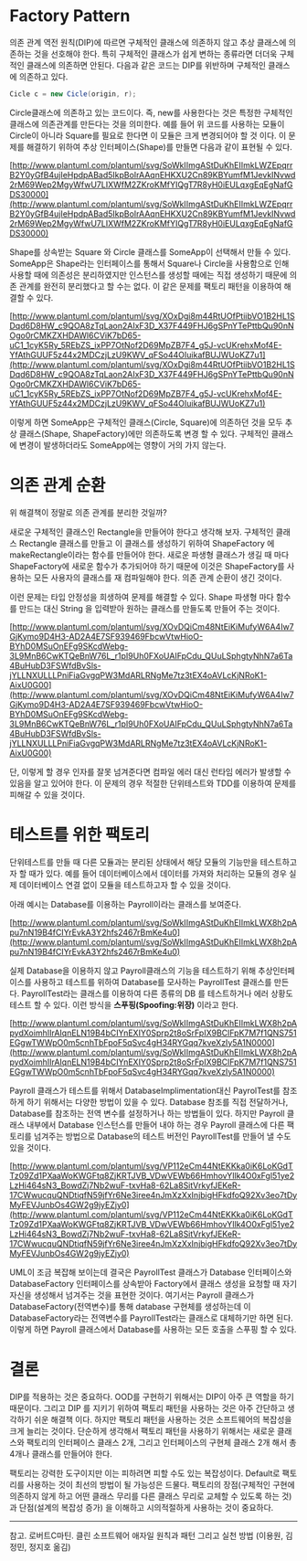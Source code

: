 # Factory Pattern

의존 관계 역전 원칙(DIP)에 따르면 구체적인 클래스에 의존하지 않고 추상 클래스에 의존하는 것을 선호해야 한다. 특히 구체적인 클래스가 쉽게 변하는 종류라면 더더욱 구체적인 클래스에 의존하면 안된다. 다음과 같은 코드는 DIP를 위반하며 구체적인 클래스에 의존하고 있다.

```csharp
Cicle c = new Cicle(origin, r);
```

Circle클래스에 의존하고 있는 코드이다. 즉, new를 사용한다는 것은 특정한 구체적인 클래스에 의존관계를 만든다는 것을 의미한다. 예를 들어 위 코드를 사용하는 모듈이 Circle이 아니라 Square를 필요로 한다면 이 모듈은 크게 변경되어야 할 것 이다. 이 문제를 해결하기 위하여 추상 인터페이스(Shape)를 만들면 다음과 같이 표현될 수 있다.

[http://www.plantuml.com/plantuml/svg/SoWkIImgAStDuKhEIImkLWZEpqrrB2Y0yGfB4ujIeHpdpABad5IkpBoIrAAqnEHKXU2Cn89KBYumfM1JevkINvwd2rM69Wep2MgyWfwU7LIXWfM2ZKroKMfYIQgT7R8yH0iEULqxgEqEgNafGDS30000](http://www.plantuml.com/plantuml/svg/SoWkIImgAStDuKhEIImkLWZEpqrrB2Y0yGfB4ujIeHpdpABad5IkpBoIrAAqnEHKXU2Cn89KBYumfM1JevkINvwd2rM69Wep2MgyWfwU7LIXWfM2ZKroKMfYIQgT7R8yH0iEULqxgEqEgNafGDS30000)

Shape를 상속받는 Square 와 Circle 클래스를 SomeApp이 선택해서 만들 수 있다. SomeApp은 Shape라는 인터페이스를 통해서 Square나 Circle을 사용함으로 인해 사용할 때에 의존성은 분리하였지만 인스턴스를 생성할 때에는 직접 생성하기 때문에 의존 관계를 완전히 분리했다고 할 수는 없다. 이 같은 문제를 팩토리 패턴을 이용하여 해결할 수 있다.

  

[http://www.plantuml.com/plantuml/svg/XOxDgi8m44RtUOfPtiibVO1B2HL1SDqd6D8HW_c9QOA8zTqLaon2AIxF3D_X37F449FHJ6gSPnYTePttbQu90nNOgo0rCMKZXHDAWl6CViK7bD65-uC1_1cyK5Ry_5REbZS_ixPP7OtNof2D69MpZB7F4_g5J-vcUKrehxMof4E-YfAthGUUF5z44x2MDCzjLzU9KWV_qFSo44OIuikafBUJWUoKZ7u1](http://www.plantuml.com/plantuml/svg/XOxDgi8m44RtUOfPtiibVO1B2HL1SDqd6D8HW_c9QOA8zTqLaon2AIxF3D_X37F449FHJ6gSPnYTePttbQu90nNOgo0rCMKZXHDAWl6CViK7bD65-uC1_1cyK5Ry_5REbZS_ixPP7OtNof2D69MpZB7F4_g5J-vcUKrehxMof4E-YfAthGUUF5z44x2MDCzjLzU9KWV_qFSo44OIuikafBUJWUoKZ7u1)

이렇게 하면 SomeApp은 구체적인 클래스(Circle, Square)에 의존하던 것을 모두 추상 클래스(Shape, ShapeFactory)에만 의존하도록 변경 할 수 있다. 구체적인 클래스에 변경이 발생하더라도 SomeApp에는 영향이 거의 가지 않는다. 

# 의존 관계 순환

위 해결책이 정말로 의존 관계를 분리한 것일까? 

새로운 구체적인 클래스인 Rectangle을 만들어야 한다고 생각해 보자. 구체적인 클래스 Rectangle 클래스를 만들고 이 클래스를 생성하기 위하여 ShapeFactory 에 makeRectangle이라는 함수를 만들어야 한다. 새로운 파생형 클래스가 생길 때 마다 ShapeFactory에 새로운 함수가 추가되어야 하기 때문에 이것은 ShapeFactory를 사용하는 모든 사용자의 클래스를 재 컴파일해야 한다. 의존 관계 순환이 생긴 것이다. 

이런 문제는 타입 안정성을 희생하여 문제를 해결할 수 있다. Shape 파생형 마다 함수를 만드는 대신 String 을 입력받아 원하는 클래스를 만들도록 만들어 주는 것이다.

[http://www.plantuml.com/plantuml/svg/XOvDQiCm48NtEiKiMufyW6A4Iw7GjKymo9D4H3-AD2A4E7SF939469FbcwVtwHioO-BYhD0MSuOnEFg9SKcdWebg-3L9MnB6CwKTQeBnW76L_r1pI9Uh0FXoUAIFpCdu_QUuLSphgtyNhN7a6Ta4BuHubD3FSWfdBvSls-jYLLNXULLLPniFiaGvgqPW3MdARLRNgMe7tz3tEX4oAVLcKjNRoK1-AixU0G00](http://www.plantuml.com/plantuml/svg/XOvDQiCm48NtEiKiMufyW6A4Iw7GjKymo9D4H3-AD2A4E7SF939469FbcwVtwHioO-BYhD0MSuOnEFg9SKcdWebg-3L9MnB6CwKTQeBnW76L_r1pI9Uh0FXoUAIFpCdu_QUuLSphgtyNhN7a6Ta4BuHubD3FSWfdBvSls-jYLLNXULLLPniFiaGvgqPW3MdARLRNgMe7tz3tEX4oAVLcKjNRoK1-AixU0G00)

단, 이렇게 할 경우 인자를 잘못 넘겨준다면 컴파일 에러 대신 런타임 에러가 발생할 수 있음을 알고 있어야 한다. 이 문제의 경우 적절한 단위테스트와 TDD를 이용하여 문제를 피해갈 수 있을 것이다. 

# 테스트를 위한 팩토리

단위테스트를 만들 때 다른 모듈과는 분리된 상태에서 해당 모듈의 기능만을 테스트하고자 할 때가 있다. 예를 들어 데이터베이스에서 데이터를 가져와 처리하는 모듈의 경우 실제 데이터베이스 연결 없이 모듈을 테스트하고자 할 수 있을 것이다.

아래 예시는 Database를 이용하는 Payroll이라는 클래스를 보여준다.

[http://www.plantuml.com/plantuml/svg/SoWkIImgAStDuKhEIImkLWX8h2pApu7nN19B4fCIYrEvkA3Y2hfs2467rBmKe4u0](http://www.plantuml.com/plantuml/svg/SoWkIImgAStDuKhEIImkLWX8h2pApu7nN19B4fCIYrEvkA3Y2hfs2467rBmKe4u0)

실제 Database을 이용하지 않고 Payroll클래스의 기능을 테스트하기 위해 추상인터페이스를 사용하고 테스트를 위하여 Database를 모사하는 PayrollTest 클래스를 만든다. PayrollTest라는 클래스를 이용하여 다른 종류의 DB 를 테스트하거나 에러 상황도 테스트 할 수 있다. 이런 방식을 **스푸핑(Spoofing:위장)** 이라고 한다.

[http://www.plantuml.com/plantuml/svg/SoWkIImgAStDuKhEIImkLWX8h2pApydXoimhIIrAIqnELN19B4bCIYnEXIY0Sprp2t8oSrFpIX9BClFpK7M7f1QNS751EGgwTWWpO0m5cnhTbFpoF5qSvc4gH34RYGqq7kveXzIy5A1N0000](http://www.plantuml.com/plantuml/svg/SoWkIImgAStDuKhEIImkLWX8h2pApydXoimhIIrAIqnELN19B4bCIYnEXIY0Sprp2t8oSrFpIX9BClFpK7M7f1QNS751EGgwTWWpO0m5cnhTbFpoF5qSvc4gH34RYGqq7kveXzIy5A1N0000)

Payroll 클래스가 테스트를 위해서 DatabaseImplimentation대신 PayrolTest를 참조하게 하기 위해서는 다양한 방법이 있을 수 있다. Database 참조를 직접 전달하거나, Database를 참조하는 전역 변수를 설정하거나 하는 방법들이 있다. 하지만 Payroll 클래스 내부에서 Database 인스턴스를 만들어 내야 하는 경우 Payroll 클래스에 다른 팩토리를 넘겨주는 방법으로 Database의 테스트 버전인 PayrollTest를 만들어 낼 수도 있을 것이다.

[http://www.plantuml.com/plantuml/svg/VP112eCm44NtEKKka0iK6LoKGdTTz09Zd1PXaaWoKWGFtq8ZjKRTJVB_VDwVEWb66HmhovYIlk4O0xFgl51ye2LzHi464sN3_BowdZj7Nb2wuF-txvHa8-62La8SitVrkyfJEKeR-17CWwucquQNDtiqfN59jfYr6Ne3iree4nJmXzXxInjbigHFkdfoQ92Xv3eo7tDyMyFEVJunbOs4GW2g9jyEZjy0](http://www.plantuml.com/plantuml/svg/VP112eCm44NtEKKka0iK6LoKGdTTz09Zd1PXaaWoKWGFtq8ZjKRTJVB_VDwVEWb66HmhovYIlk4O0xFgl51ye2LzHi464sN3_BowdZj7Nb2wuF-txvHa8-62La8SitVrkyfJEKeR-17CWwucquQNDtiqfN59jfYr6Ne3iree4nJmXzXxInjbigHFkdfoQ92Xv3eo7tDyMyFEVJunbOs4GW2g9jyEZjy0)

UML이 조금 복잡해 보이는데 결국은 PayrollTest 클래스가 Database 인터페이스와 DatabaseFactory 인터페이스를 상속받아 Factory에서 클래스 생성을 요청할 때 자기 자신을 생성해서 넘겨주는 것을 표현한 것이다. 여기서는 Payroll 클래스가 DatabaseFactory(전역변수)를 통해 database 구현체를 생성하는데 이 DatabaseFactory라는 전역변수를 PayrollTest라는 클래스로 대체하기만 하면 된다. 이렇게 하면 Payroll 클래스에서 Database를 사용하는 모든 호출을 스푸핑 할 수 있다.

# 결론

DIP를 적용하는 것은 중요하다. OOD를 구현하기 위해서는 DIP이 아주 큰 역할을 하기 때문이다. 그리고 DIP 를 지키기 위하여 팩토리 패턴을 사용하는 것은 아주 간단하고 생각하기 쉬운 해결책 이다. 하지만 팩토리 패턴을 사용하는 것은 소프트웨어의 복잡성을 크게 늘리는 것이다. 단순하게 생각해서 팩토리 패턴을 사용하기 위해서는 새로운 클래스와 팩토리의 인터페이스 클래스 2개, 그리고 인터페이스의 구현체 클래스 2개 해서 총 4개나 클래스를 만들어야 한다. 

팩토리는 강력한 도구이지만 이는 피하려면 피할 수도 있는 복잡성이다. Default로 팩토리를 사용하는 것이 최선의 방법이 될 가능성은 드물다. 팩토리의 장점(구체적인 구현에 의존하지 않게 하고 어떤 클래스 무리를 다른 클래스 무리로 교체할 수 있도록 하는 것) 과 단점(설계의 복잡성 증가) 을 이해하고 시의적절하게 사용하는 것이 중요하다.

---

참고. 로버트C마틴. 클린 소프트웨어 애자일 원칙과 패턴 그리고 실천 방법 (이용원, 김정민, 정지호 옮김)
